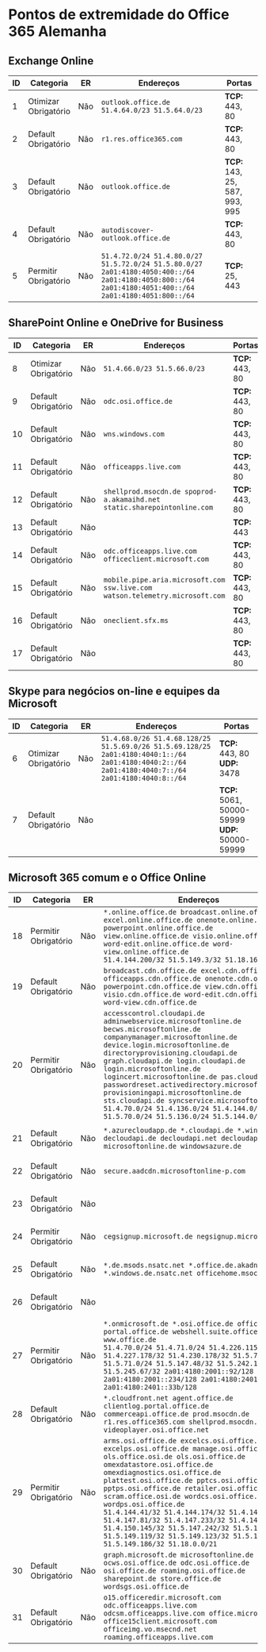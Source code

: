 <!--This file was automatically generated by a script, any manual changes will be overwritten.-->
<!--Please contact the Office 365 Endpoints team with any questions.-->
<!--Germany endpoints version 2018063000-->
<!--File generated 2018-07-20 14:25:17.7211-->

# <a name="office-365-germany-endpoints"></a>Pontos de extremidade do Office 365 Alemanha


## <a name="exchange-online"></a>Exchange Online

ID | Categoria             | ER | Endereços                                                                                                                                             | Portas                          
-- | -------------------- | -- | ----------------------------------------------------------------------------------------------------------------------------------------------------- | -------------------------------
1  | Otimizar<BR>Obrigatório | Não | `outlook.office.de`<BR>`51.4.64.0/23 51.5.64.0/23`                                                                                                    | **TCP:** 443, 80               
2  | Default<BR>Obrigatório  | Não | `r1.res.office365.com`                                                                                                                                | **TCP:** 443, 80               
3  | Default<BR>Obrigatório  | Não | `outlook.office.de`                                                                                                                                   | **TCP:** 143, 25, 587, 993, 995
4  | Default<BR>Obrigatório  | Não | `autodiscover-outlook.office.de`                                                                                                                      | **TCP:** 443, 80               
5  | Permitir<BR>Obrigatório    | Não | `51.4.72.0/24 51.4.80.0/27 51.5.72.0/24 51.5.80.0/27 2a01:4180:4050:400::/64 2a01:4180:4050:800::/64 2a01:4180:4051:400::/64 2a01:4180:4051:800::/64` | **TCP:** 25, 443               

## <a name="sharepoint-online-and-onedrive-for-business"></a>SharePoint Online e OneDrive for Business

ID | Categoria             | ER | Endereços                                                                    | Portas           
-- | -------------------- | -- | ---------------------------------------------------------------------------- | ----------------
8  | Otimizar<BR>Obrigatório | Não | `51.4.66.0/23 51.5.66.0/23`                                                  | **TCP:** 443, 80
9  | Default<BR>Obrigatório  | Não | `odc.osi.office.de`                                                          | **TCP:** 443, 80
10  | Default<BR>Obrigatório  | Não | `wns.windows.com`                                                            | **TCP:** 443, 80
11  | Default<BR>Obrigatório  | Não | `officeapps.live.com`                                                        | **TCP:** 443, 80
12  | Default<BR>Obrigatório  | Não | `shellprod.msocdn.de spoprod-a.akamaihd.net static.sharepointonline.com`     | **TCP:** 443, 80
13  | Default<BR>Obrigatório  | Não |                                                                              | **TCP:** 443    
14  | Default<BR>Obrigatório  | Não | `odc.officeapps.live.com officeclient.microsoft.com`                         | **TCP:** 443, 80
15  | Default<BR>Obrigatório  | Não | `mobile.pipe.aria.microsoft.com ssw.live.com watson.telemetry.microsoft.com` | **TCP:** 443, 80
16  | Default<BR>Obrigatório  | Não | `oneclient.sfx.ms`                                                           | **TCP:** 443, 80
17  | Default<BR>Obrigatório  | Não |                                                                              | **TCP:** 443, 80

## <a name="skype-for-business-online-and-microsoft-teams"></a>Skype para negócios on-line e equipes da Microsoft

ID | Categoria             | ER | Endereços                                                                                                                                         | Portas                                             
-- | -------------------- | -- | ------------------------------------------------------------------------------------------------------------------------------------------------- | --------------------------------------------------
6  | Otimizar<BR>Obrigatório | Não | `51.4.68.0/26 51.4.68.128/25 51.5.69.0/26 51.5.69.128/25 2a01:4180:4040:1::/64 2a01:4180:4040:2::/64 2a01:4180:4040:7::/64 2a01:4180:4040:8::/64` | **TCP:** 443, 80<BR>**UDP:** 3478                 
7  | Default<BR>Obrigatório  | Não |                                                                                                                                                   | **TCP:** 5061, 50000-59999<BR>**UDP:** 50000-59999

## <a name="microsoft-365-common-and-office-online"></a>Microsoft 365 comum e o Office Online

ID | Categoria            | ER | Endereços                                                                                                                                                                                                                                                                                                                                                                                                                                                                                                                                                             | Portas           
-- | ------------------- | -- | --------------------------------------------------------------------------------------------------------------------------------------------------------------------------------------------------------------------------------------------------------------------------------------------------------------------------------------------------------------------------------------------------------------------------------------------------------------------------------------------------------------------------------------------------------------------- | ----------------
18  | Permitir<BR>Obrigatório   | Não | `*.online.office.de broadcast.online.office.de excel.online.office.de onenote.online.office.de powerpoint.online.office.de view.online.office.de visio.online.office.de word-edit.online.office.de word-view.online.office.de`<BR>`51.4.144.200/32 51.5.149.3/32 51.18.16.0/23`                                                                                                                                                                                                                                                                                       | **TCP:** 443    
19 | Default<BR>Obrigatório | Não | `broadcast.cdn.office.de excel.cdn.office.de officeapps.cdn.office.de onenote.cdn.office.de powerpoint.cdn.office.de view.cdn.office.de visio.cdn.office.de word-edit.cdn.office.de word-view.cdn.office.de`                                                                                                                                                                                                                                                                                                                                                          | **TCP:** 443    
20 | Permitir<BR>Obrigatório   | Não | `accesscontrol.cloudapi.de adminwebservice.microsoftonline.de becws.microsoftonline.de companymanager.microsoftonline.de device.login.microsoftonline.de directoryprovisioning.cloudapi.de graph.cloudapi.de login.cloudapi.de login.microsoftonline.de logincert.microsoftonline.de pas.cloudapi.de passwordreset.activedirectory.microsoftazure.de provisioningapi.microsoftonline.de sts.cloudapi.de syncservice.microsoftonline.de`<BR>`51.4.70.0/24 51.4.136.0/24 51.4.144.0/24 51.5.70.0/24 51.5.136.0/24 51.5.144.0/24`                                        | **TCP:** 443, 80
21 | Default<BR>Obrigatório | Não | `*.azurecloudapp.de *.cloudapi.de *.windows.de decloudapi.de decloudapi.net decloudapp.net microsoftonline.de windowsazure.de`                                                                                                                                                                                                                                                                                                                                                                                                                                        | **TCP:** 443, 80
22 | Default<BR>Obrigatório | Não | `secure.aadcdn.microsoftonline-p.com`                                                                                                                                                                                                                                                                                                                                                                                                                                                                                                                                 | **TCP:** 443, 80
23 | Default<BR>Obrigatório | Não |                                                                                                                                                                                                                                                                                                                                                                                                                                                                                                                                                                       | **TCP:** 443, 80
24 | Permitir<BR>Obrigatório   | Não | `cegsignup.microsoft.de negsignup.microsoft.de`                                                                                                                                                                                                                                                                                                                                                                                                                                                                                                                       | **TCP:** 443, 80
25 | Default<BR>Obrigatório | Não | `*.de.msods.nsatc.net *.office.de.akadns.net *.windows.de.nsatc.net officehome.msocdn.de`                                                                                                                                                                                                                                                                                                                                                                                                                                                                             | **TCP:** 443, 80
26 | Default<BR>Obrigatório | Não |                                                                                                                                                                                                                                                                                                                                                                                                                                                                                                                                                                       | **TCP:** 443, 80
27 | Permitir<BR>Obrigatório   | Não | `*.onmicrosoft.de *.osi.office.de office.de portal.office.de webshell.suite.office.de www.office.de`<BR>`51.4.70.0/24 51.4.71.0/24 51.4.226.115/32 51.4.227.178/32 51.4.230.178/32 51.5.70.0/24 51.5.71.0/24 51.5.147.48/32 51.5.242.163/32 51.5.245.67/32 2a01:4180:2001::92/128 2a01:4180:2001::234/128 2a01:4180:2401::11f/128 2a01:4180:2401::33b/128`                                                                                                                                                                                                            | **TCP:** 443, 80
28 | Default<BR>Obrigatório | Não | `*.cloudfront.net agent.office.de clientlog.portal.office.de commerceapi.office.de prod.msocdn.de r1.res.office365.com shellprod.msocdn.de videoplayer.osi.office.net`                                                                                                                                                                                                                                                                                                                                                                                                | **TCP:** 443, 80
29 | Permitir<BR>Obrigatório   | Não | `arms.osi.office.de excelcs.osi.office.de excelps.osi.office.de manage.osi.office.de ols.office.osi.de ols.osi.office.de omexdatastore.osi.office.de omexdiagnostics.osi.office.de plattest.osi.office.de pptcs.osi.office.de pptps.osi.office.de retailer.osi.office.de scram.office.osi.de wordcs.osi.office.de wordps.osi.office.de`<BR>`51.4.144.41/32 51.4.144.174/32 51.4.145.38/32 51.4.147.81/32 51.4.147.233/32 51.4.148.12/32 51.4.150.145/32 51.5.147.242/32 51.5.149.100/32 51.5.149.119/32 51.5.149.123/32 51.5.149.180/32 51.5.149.186/32 51.18.0.0/21` | **TCP:** 443, 80
30 | Default<BR>Obrigatório | Não | `graph.microsoft.de microsoftonline.de ocws.osi.office.de odc.osi.office.de osi.office.de roaming.osi.office.de sharepoint.de store.office.de wordsgs.osi.office.de`                                                                                                                                                                                                                                                                                                                                                                                                  | **TCP:** 443, 80
31 | Default<BR>Obrigatório | Não | `o15.officeredir.microsoft.com odc.officeapps.live.com odcsm.officeapps.live.com office.microsoft.com office15client.microsoft.com officeimg.vo.msecnd.net roaming.officeapps.live.com`                                                                                                                                                                                                                                                                                                                                                                               | **TCP:** 443, 80
